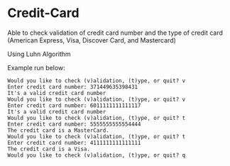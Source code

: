 # Credit-Card

Able to check validation of credit card number and the type of credit card (American Express, Visa, Discover Card, and Mastercard)

Using Luhn Algorithm

Example run below: 

```
Would you like to check (v)alidation, (t)ype, or quit? v
Enter credit card number: 371449635398431
It's a valid credit card number
Would you like to check (v)alidation, (t)ype, or quit? v
Enter credit card number: 6011111111111117
It's a valid credit card number
Would you like to check (v)alidation, (t)ype, or quit? t
Enter credit card number: 5555555555554444
The credit card is a MasterCard.
Would you like to check (v)alidation, (t)ype, or quit? t
Enter credit card number: 4111111111111111
The credit card is a Visa.
Would you like to check (v)alidation, (t)ype, or quit? q
```
